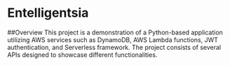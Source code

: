 # Entelligentsia
##Overview
This project is a demonstration of a Python-based application utilizing AWS services such as DynamoDB, AWS Lambda functions, JWT authentication, and Serverless framework. The project consists of several APIs designed to showcase different functionalities.
